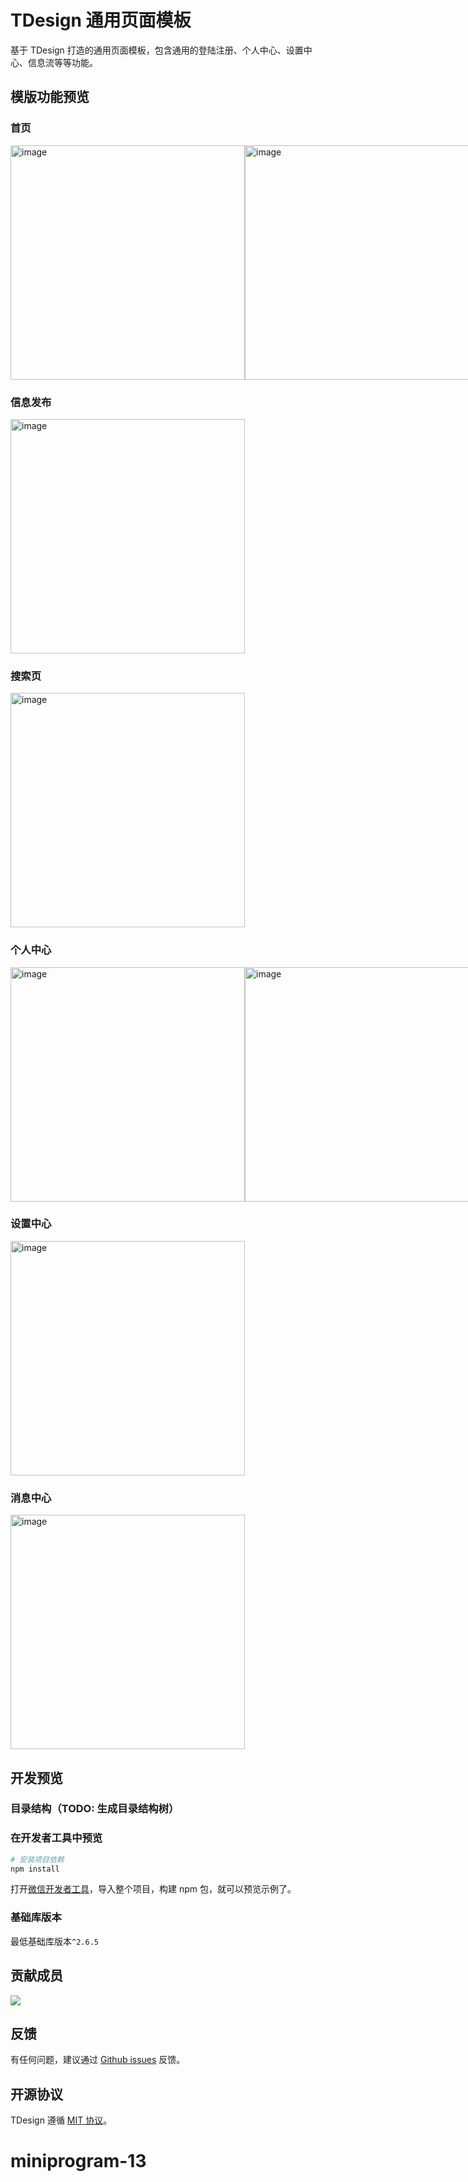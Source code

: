 # TDesign 通用页面模板

基于 TDesign 打造的通用页面模板，包含通用的登陆注册、个人中心、设置中心、信息流等等功能。

## 模版功能预览

### 首页

<div style="display: flex">
  <img width="375" alt="image" src="https://tdesign.gtimg.com/miniprogram/template/home-1.png">
  <img width="375" alt="image" src="https://tdesign.gtimg.com/miniprogram/template/home-2.png">
</div>

### 信息发布

<img width="375" alt="image" src="https://tdesign.gtimg.com/miniprogram/template/publish-1.png">

### 搜索页

<img width="375" alt="image" src="https://tdesign.gtimg.com/miniprogram/template/search-1.png">

### 个人中心
<div style="display: flex">
  <img width="375" alt="image" src="https://tdesign.gtimg.com/miniprogram/template/user-1.png">
  <img width="375" alt="image" src="https://tdesign.gtimg.com/miniprogram/template/user-2.png">
  <img width="375" alt="image" src="https://tdesign.gtimg.com/miniprogram/template/user-3.png">
</div>


### 设置中心

<img width="375" alt="image" src="https://tdesign.gtimg.com/miniprogram/template/setting-1.png">

### 消息中心

<img width="375" alt="image" src="https://tdesign.gtimg.com/miniprogram/template/message-1.png">


## 开发预览
### 目录结构（TODO: 生成目录结构树）


### 在开发者工具中预览

```bash
# 安装项目依赖
npm install

```

打开[微信开发者工具](https://mp.weixin.qq.com/debug/wxadoc/dev/devtools/download.html)，导入整个项目，构建 npm 包，就可以预览示例了。

### 基础库版本

最低基础库版本`^2.6.5`


## 贡献成员

<a href="https://github.com/TDesignOteam/tdesign-miniprogram-starter/graphs/contributors">
  <img src="https://contrib.rocks/image?repo=TDesignOteam/tdesign-miniprogram-starter" />
</a>

## 反馈

有任何问题，建议通过 [Github issues](https://github.com/TDesignOteam/tdesign-miniprogram-starter/issues) 反馈。

## 开源协议

TDesign 遵循 [MIT 协议](https://github.com/TDesignOteam/tdesign-miniprogram-starter/blob/main/LICENSE)。
# miniprogram-13
